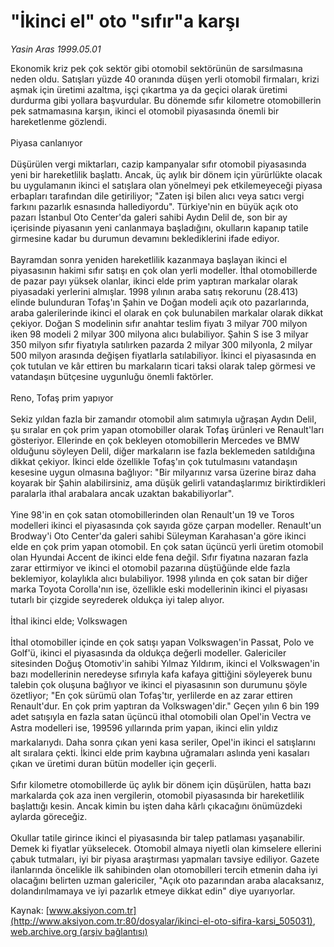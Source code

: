 # "İkinci el" oto "sıfır"a karşı

*Yasin Aras 1999.05.01*

<div class="pNewsDetailMainContent ctx_content" itemprop="articleBody">
 Ekonomik kriz pek çok sektör gibi otomobil sektörünün de sarsılmasına neden oldu. Satışları yüzde 40 oranında düşen yerli otomobil firmaları, krizi aşmak için üretimi azaltma, işçi çıkartma ya da geçici olarak üretimi durdurma gibi yollara başvurdular. Bu dönemde sıfır kilometre otomobillerin pek satmamasına karşın, ikinci el otomobil piyasasında önemli bir hareketlenme gözlendi.
 <br/>
 <br/>
 Piyasa canlanıyor
 <br/>
 <br/>
 Düşürülen vergi miktarları, cazip kampanyalar sıfır otomobil piyasasında yeni bir hareketlilik başlattı. Ancak, üç aylık bir dönem için yürürlükte olacak bu uygulamanın ikinci el satışlara olan yönelmeyi pek etkilemeyeceği piyasa erbapları tarafından dile getiriliyor; "Zaten işi bilen alıcı veya satıcı vergi farkını pazarlık esnasında hallediyordu". Türkiye'nin en büyük açık oto pazarı İstanbul Oto Center'da galeri sahibi Aydın Delil de, son bir ay içerisinde piyasanın yeni canlanmaya başladığını, okulların kapanıp tatile girmesine kadar bu durumun devamını beklediklerini ifade ediyor.
 <br/>
 <br/>
 Bayramdan sonra yeniden hareketlilik kazanmaya başlayan ikinci el piyasasının hakimi sıfır satışı en çok olan yerli modeller. İthal otomobillerde de pazar payı yüksek olanlar, ikinci elde prim yaptıran markalar olarak piyasadaki yerlerini almışlar. 1998 yılının araba satış rekorunu (28.413) elinde bulunduran Tofaş'ın Şahin ve Doğan modeli açık oto pazarlarında, araba galerilerinde ikinci el olarak en çok bulunabilen markalar olarak dikkat çekiyor. Doğan S modelinin sıfır anahtar teslim fiyatı 3 milyar 700 milyon iken 98 modeli 2 milyar 300 milyona alıcı bulabiliyor. Şahin S ise 3 milyar 350 milyon sıfır fiyatıyla satılırken pazarda 2 milyar 300 milyonla, 2 milyar 500 milyon arasında değişen fiyatlarla satılabiliyor. İkinci el piyasasında en çok tutulan ve kâr ettiren bu markaların ticari taksi olarak talep görmesi ve vatandaşın bütçesine uygunluğu önemli faktörler.
 <br/>
 <br/>
 Reno, Tofaş prim yapıyor
 <br/>
 <br/>
 Sekiz yıldan fazla bir zamandır otomobil alım satımıyla uğraşan Aydın Delil, şu sıralar en çok prim yapan otomobiller olarak Tofaş ürünleri ve Renault'ları gösteriyor. Ellerinde en çok bekleyen otomobillerin Mercedes ve BMW olduğunu söyleyen Delil, diğer markaların ise fazla beklemeden satıldığına dikkat çekiyor. İkinci elde özellikle Tofaş'ın çok tutulmasını vatandaşın kesesine uygun olmasına bağlıyor: "Bir milyarınız varsa üzerine biraz daha koyarak bir Şahin alabilirsiniz, ama düşük gelirli vatandaşlarımız biriktirdikleri paralarla ithal arabalara ancak uzaktan bakabiliyorlar".
 <br/>
 <br/>
 Yine 98'in en çok satan otomobillerinden olan Renault'un 19 ve Toros modelleri ikinci el piyasasında çok sayıda göze çarpan modeller. Renault'un Brodway'i Oto Center'da galeri sahibi Süleyman Karahasan'a göre ikinci elde en çok prim yapan otomobil. En çok satan üçüncü yerli üretim otomobil olan Hyundai Accent de ikinci elde fena değil. Sıfır fiyatına nazaran fazla zarar ettirmiyor ve ikinci el otomobil pazarına düştüğünde elde fazla beklemiyor, kolaylıkla alıcı bulabiliyor. 1998 yılında en çok satan bir diğer marka Toyota Corolla'nın ise, özellikle eski modellerinin ikinci el piyasası tutarlı bir çizgide seyrederek oldukça iyi talep alıyor.
 <br/>
 <br/>
 İthal ikinci elde; Volkswagen
 <br/>
 <br/>
 İthal otomobiller içinde en çok satışı yapan Volkswagen'in Passat, Polo ve Golf'ü, ikinci el piyasasında da oldukça değerli modeller. Galericiler sitesinden Doğuş Otomotiv'in sahibi Yılmaz Yıldırım, ikinci el Volkswagen'in bazı modellerinin neredeyse sıfırıyla kafa kafaya gittiğini söyleyerek bunu talebin çok oluşuna bağlıyor ve ikinci el piyasasının son durumunu şöyle özetliyor; "En çok sürümü olan Tofaş'tır, yerlilerde en az zarar ettiren Renault'dur. En çok prim yaptıran da Volkswagen'dir." Geçen yılın 6 bin 199 adet satışıyla en fazla satan üçüncü ithal otomobili olan Opel'in Vectra ve Astra modelleri ise, 199596 yıllarında prim yapan, ikinci elin yıldız markalarıydı. Daha sonra çıkan yeni kasa seriler, Opel'in ikinci el satışlarını alt sıralara çekti. İkinci elde prim kaybına uğramaları aslında yeni kasaları çıkan ve üretimi duran bütün modeller için geçerli.
 <br/>
 <br/>
 Sıfır kilometre otomobillerde üç aylık bir dönem için düşürülen, hatta bazı markalarda çok aza inen vergilerin, otomobil piyasasında bir hareketlilik başlattığı kesin. Ancak kimin bu işten daha kârlı çıkacağını önümüzdeki aylarda göreceğiz.
 <br/>
 <br/>
 Okullar tatile girince ikinci el piyasasında bir talep patlaması yaşanabilir. Demek ki fiyatlar yükselecek. Otomobil almaya niyetli olan kimselere ellerini çabuk tutmaları, iyi bir piyasa araştırması yapmaları tavsiye ediliyor. Gazete ilanlarında öncelikle ilk sahibinden olan otomobilleri tercih etmenin daha iyi olacağını belirten uzman galericiler, "Açık oto pazarından araba alacaksanız, dolandırılmamaya ve iyi pazarlık etmeye dikkat edin" diye uyarıyorlar.
 <br/>
</div>


Kaynak: [www.aksiyon.com.tr](http://www.aksiyon.com.tr:80/dosyalar/ikinci-el-oto-sifira-karsi_505031), [web.archive.org (arşiv bağlantısı)](http://web.archive.org/web/20151020020214/http://www.aksiyon.com.tr:80/dosyalar/ikinci-el-oto-sifira-karsi_505031)
